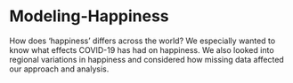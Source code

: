 # Modeling-Happiness
How does ‘happiness’ differs across the world? We especially wanted to know what effects COVID-19 has had on happiness. We also looked into regional variations in happiness and considered how missing data affected our approach and analysis.
